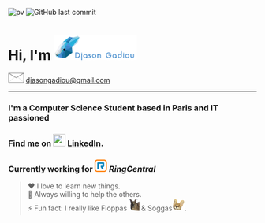 [linkedin]: https://linkedin.com/in/djason-gadiou
![pv](https://pageview.vercel.app/?github_user=Magicred-1) ![GitHub last commit](https://img.shields.io/github/last-commit/Magicred-1/Portfolio_BTS)
# Hi, I'm <img height="50" src="https://raw.githubusercontent.com/Magicred-1/Magicred-1/main/asset/img/djason_gadiou_logo.png">
<img src="https://raw.githubusercontent.com/Magicred-1/Magicred-1/main/asset/img/mail_icon.jpg" height="20"> <djasongadiou@gmail.com> 
<hr>

### I'm a Computer Science Student based in Paris and IT passioned

### Find me on <img src="https://cdn-icons-png.flaticon.com/512/174/174857.png" width="25" height="25" /> [LinkedIn][linkedin].

### Currently working for <img src="https://raw.githubusercontent.com/Magicred-1/Magicred-1/main/asset/img/ringcentral_logo.png" width="25" height="25" /> ***RingCentral***

> ❤️ I love to learn new things.
 <br>👯 Always willing to help the others.<br>
 ⚡ Fun fact: I really like Floppas<img src="https://raw.githubusercontent.com/Magicred-1/Magicred-1/main/asset/img/floppa_icon.png" width="25" height="25" /> & Soggas<img src="https://raw.githubusercontent.com/Magicred-1/Magicred-1/main/asset/img/sogga_icon.png" width="25" height="25" />.